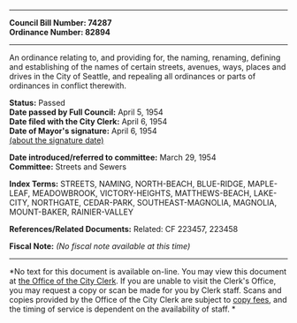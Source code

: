 * * * * *  
  
**Council Bill Number: [](#h0)[](#h2)74287**   
**Ordinance Number: 82894**  
  
* * * * *  
  
An ordinance relating to, and providing for, the naming, renaming, defining and establishing of the names of certain streets, avenues, ways, places and drives in the City of Seattle, and repealing all ordinances or parts of ordinances in conflict therewith.  
  
**Status:** Passed   
**Date passed by Full Council:** April 5, 1954   
**Date filed with the City Clerk:** April 6, 1954   
**Date of Mayor's signature:** April 6, 1954   
[(about the signature date)](/~public/approvaldate.htm)   
  
  
**Date introduced/referred to committee:** March 29, 1954   
**Committee:** Streets and Sewers   
  
**Index Terms:** STREETS, NAMING, NORTH-BEACH, BLUE-RIDGE, MAPLE-LEAF, MEADOWBROOK, VICTORY-HEIGHTS, MATTHEWS-BEACH, LAKE-CITY, NORTHGATE, CEDAR-PARK, SOUTHEAST-MAGNOLIA, MAGNOLIA, MOUNT-BAKER, RAINIER-VALLEY  
  
**References/Related Documents:** Related: CF 223457, 223458  
  
**Fiscal Note:** *(No fiscal note available at this time)*  
  
* * * * *  
  
*No text for this document is available on-line. You may view this document at [the Office of the City Clerk](http://www.seattle.gov/leg/clerk/contactUs.htm). If you are unable to visit the Clerk's Office, you may request a copy or scan be made for you by Clerk staff. Scans and copies provided by the Office of the City Clerk are subject to [copy fees](http://clerk.seattle.gov/~public/clerkfees.htm), and the timing of service is dependent on the availability of staff. *  
  
  
